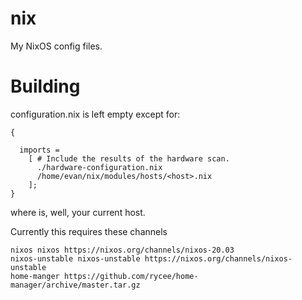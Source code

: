 # nix

My NixOS config files.

# Building

configuration.nix is left empty except for:

```
{

  imports =
    [ # Include the results of the hardware scan.
      ./hardware-configuration.nix
      /home/evan/nix/modules/hosts/<host>.nix
    ];
}

```

where <host> is, well, your current host.

Currently this requires these channels

```
nixos nixos https://nixos.org/channels/nixos-20.03
nixos-unstable nixos-unstable https://nixos.org/channels/nixos-unstable
home-manger https://github.com/rycee/home-manager/archive/master.tar.gz
```
